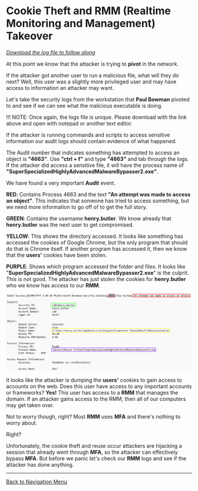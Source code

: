 # Cookie Theft and RMM (Realtime Monitoring and Management) Takeover

[*Download the log file to follow along*](./logs/cookie_theft.csv)

At this point we know that the attacker is trying to **pivot** in the network.

If the attacker got another user to run a malicious file, what will they do next? Well, this user was a slightly more privileged user and may have access to information an attacker may want.

Let's take the security logs from the workstation that **Paul Bowman** pivoted to and see if we can see what the malicious executable is doing. 

!!! NOTE: 
    Once again, the logs file is unique. Please download with the link above and open with notepad or another text editor.

If the attacker is running commands and scripts to access sensitive information our audit logs should contain evidence of what happened.

The Audit number that indicates something has attempted to access an object is **"4663"**. Use **"ctrl + f"** and type **"4663"** and tab through the logs. If the attacker did access a sensitive file, it will have the process name of **"SuperSpecializedHighlyAdvancedMalwareBypasser2.exe"**.

We have found a very important **Audit** event.

**RED**: Contains Process 4663 and the text **"An attempt was made to access an object"**.  This indicates that someone has tried to access something, but we need more information to go off of to get the full story.

**GREEN**: Contains the username **henry.butler**.  We know already that **henry.butler** was the next user to get compromised.

**YELLOW**: This shows the directory accessed. It looks like something has accessed the cookies of Google Chrome, but the only program that should do that is Chrome itself. If another program has accessed it, then we know that the **users'** cookies have been stolen.

**PURPLE**: Shows which program accessed the folder and files. It looks like "**SuperSpecializedHighlyAdvancedMalwareBypasser2.exe**" is the culprit. This is not good.  The attacker has just stolen the cookies for **henry.butler** who we know has access to our **RMM**.

![cookie being stolen](./images/pivot.PNG)

It looks like the attacker is dumping the **users'** cookies to gain access to accounts on the web. Does this user have access to any important accounts or frameworks? **Yes!**  This user has access to a **RMM** that manages the domain. If an attacker gains access to the RMM, then all of our computers may get taken over.

Not to worry though, right? Most **RMM** uses **MFA** and there's nothing to worry about.

Right?

Unfortunately, the cookie theft and reuse occur attackers are hijacking a session that already went through **MFA**, so the attacker can effectively bypass **MFA**. But before we panic let's check our **RMM** logs and see if the attacker has done anything.

***
[Back to Navigation Menu](/IntroClassFiles/navigation.md)

